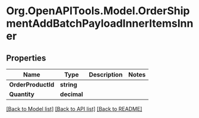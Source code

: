 # Org.OpenAPITools.Model.OrderShipmentAddBatchPayloadInnerItemsInner

## Properties

Name | Type | Description | Notes
------------ | ------------- | ------------- | -------------
**OrderProductId** | **string** |  | 
**Quantity** | **decimal** |  | 

[[Back to Model list]](../README.md#documentation-for-models) [[Back to API list]](../README.md#documentation-for-api-endpoints) [[Back to README]](../README.md)

